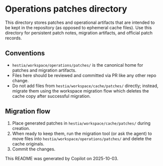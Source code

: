 Operations patches directory
===========================

This directory stores patches and operational artifacts that are intended to be kept in the repository (as opposed to ephemeral cache files). Use this directory for persistent patch notes, migration artifacts, and official patch records.

Conventions
-----------
- `hestia/workspace/operations/patches/` is the canonical home for patches and migration artifacts.
- Files here should be reviewed and committed via PR like any other repo change.
- Do not add files from `hestia/workspace/cache/patches/` directly; instead, migrate them using the workspace migration flow which deletes the cache copy after successful migration.

Migration flow
--------------
1. Place generated patches in `hestia/workspace/cache/patches/` during creation.
2. When ready to keep them, run the migration tool (or ask the agent) to move files into `hestia/workspace/operations/patches/` and delete the cache originals.
3. Commit the changes.

This README was generated by Copilot on 2025-10-03.